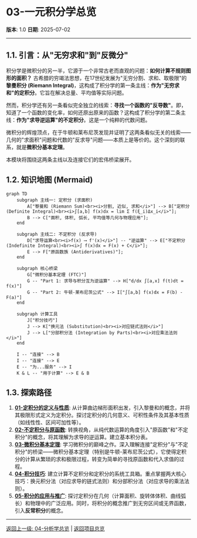 # 03-一元积分学总览

**版本**: 1.0
**日期**: 2025-07-02

---

## 1.1. 引言：从"无穷求和"到"反微分"

积分学是微积分的另一半，它源于一个非常古老而直观的问题：**如何计算不规则图形的面积？** 古希腊的穷竭法思想，在17世纪发展为"无穷分割、求和、取极限"的**黎曼积分 (Riemann Integral)**，这构成了积分学的第一条主线：**作为"无穷求和"的定积分**。它旨在解决总量、平均值等实际问题。

然而，积分学还有另一条看似完全独立的线索：**寻找一个函数的"反导数"**。即，知道了一个函数的变化率，如何还原出原来的函数？这构成了积分学的第二条主线：**作为"求导逆运算"的不定积分**。这是一个纯粹的代数问题。

微积分的辉煌顶点，在于牛顿和莱布尼茨发现并证明了这两条看似无关的线索——几何的"求面积"问题和代数的"反求导"问题——本质上是等价的。这个深刻的联系，就是**微积分基本定理**。

本模块将围绕这两条主线以及连接它们的宏伟桥梁展开。

## 1.2. 知识地图 (Mermaid)

```mermaid
graph TD
    subgraph 主线一: 定积分 (求面积)
        A["黎曼和 (Riemann Sum)<br><i>分割, 近似, 求和</i>"] --> B["定积分 (Definite Integral)<br><i>∫[a,b] f(x)dx = lim Σ f(ξ_i)Δx_i</i>"];
        B --> C["面积, 体积, 弧长, 平均值等几何与物理应用"];
    end

    subgraph 主线二: 不定积分 (反求导)
        D["求导运算<br><i>f(x) ⟶ f'(x)</i>"] -- "逆运算" --> E["不定积分 (Indefinite Integral)<br><i>∫ f(x)dx = F(x) + C</i>"];
        E --> F["原函数族 (Antiderivatives)"];
    end

    subgraph 核心桥梁
        G["微积分基本定理 (FTC)"]
        G -- "Part 1: 求导与积分互为逆运算" --> H["d/dx ∫[a,x] f(t)dt = f(x)"]
        G -- "Part 2: 牛顿-莱布尼茨公式" --> I["∫[a,b] f(x)dx = F(b) - F(a)"]
    end

    subgraph 计算工具
        J["积分技巧"]
        J --> K["换元法 (Substitution)<br><i>对应链式法则</i>"]
        J --> L["分部积分法 (Integration by Parts)<br><i>对应乘法法则</i>"]
    end

    I -- "连接" --> B
    I -- "连接" --> E
    E -- "为...服务" --> I
    K & L -- "用于计算" --> E & B

```

## 1.3. 探索路径

1. **[01-定积分的定义与性质](./01-定积分的定义与性质.md)**: 从计算曲边梯形面积出发，引入黎曼和的概念，并将其极限形式定义为定积分。探讨定积分的几何意义、可积性条件及其基本性质（如线性性、区间可加性等）。
2. **[02-不定积分与原函数](./02-不定积分与原函数.md)**: 转换视角，从纯代数运算的角度引入"原函数"和"不定积分"的概念，将其理解为求导的逆运算。建立基本积分表。
3. **[03-微积分基本定理](./03-微积分基本定理.md)**: 学习微积分的巅峰之作。深入理解连接"定积分"与"不定积分"的桥梁——微积分基本定理（特别是牛顿-莱布尼茨公式），它使得定积分的计算从繁琐的求和极限过程，转变为简单的寻找原函数和代入求值的过程。
4. **[04-积分技巧](./04-积分技巧.md)**: 建立计算不定积分和定积分的系统工具箱。重点掌握两大核心技巧：换元积分法（对应求导的链式法则）和分部积分法（对应求导的乘法法则）。
5. **[05-积分的应用与推广](./05-积分的应用与推广.md)**: 探讨定积分在几何（计算面积、旋转体体积、曲线弧长）和物理中的广泛应用。同时，将积分的概念推广到无穷区间或无界函数，引入**反常积分**的概念。

---
[返回上一级: 04-分析学总览](../00-分析学总览.md) | [返回项目总览](../../09-项目总览/00-项目总览.md)
